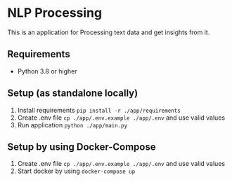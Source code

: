 # NLP Processing
This is an application for Processing text data and get insights from it.

## Requirements
- Python 3.8 or higher

## Setup (as standalone locally)
1. Install requirements `pip install -r ./app/requirements`
2. Create .env file `cp ./app/.env.example ./app/.env` and use valid values
3. Run application `python ./app/main.py`

## Setup by using Docker-Compose
1. Create .env file `cp ./app/.env.example ./app/.env` and use valid values
2. Start docker by using `docker-compose up`
